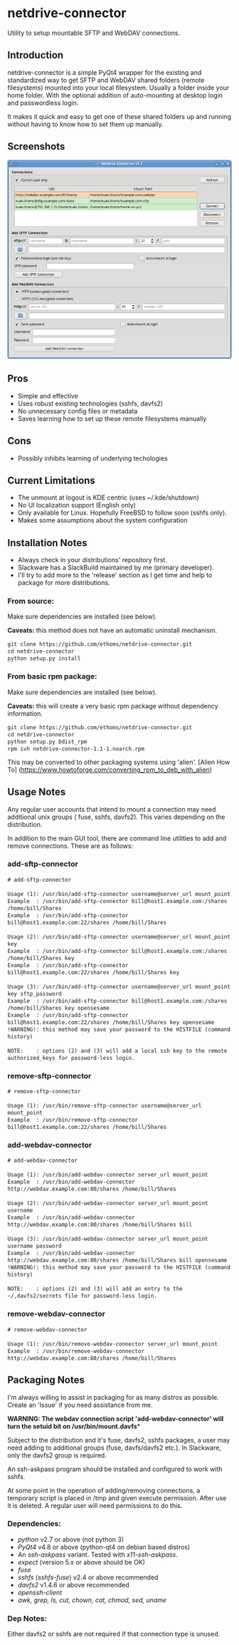# netdrive-connector
Utility to setup mountable SFTP and WebDAV connections.

## Introduction
netdrive-connector is a simple PyQt4 wrapper for the existing and standardized
way to get SFTP and WebDAV shared folders (remote filesystems) mounted into your
local filesystem. Usually a folder inside your home folder. With the optional 
addition of auto-mounting at desktop login and passwordless login.

It makes it quick and easy to get one of these shared folders up and running 
without having to know how to set them up manually.

## Screenshots
![netdrive-connect main window](/screenshots/netdrive-connector1.png?raw=true "netdrive-connector Main Window")


## Pros
- Simple and effective
- Uses robust existing technologies (sshfs, davfs2)
- No unnecessary config files or metadata
- Saves learning how to set up these remote filesystems manually

## Cons
- Possibly inhibits learning of underlying techologies


## Current Limitations
- The unmount at logout is KDE centric (uses ~/.kde/shutdown)
- No UI localization support (English only)
- Only available for Linux. Hopefully FreeBSD to follow soon (sshfs only).
- Makes some assumptions about the system configuration


## Installation Notes
- Always check in your distributions' repository first.
- Slackware has a SlackBuild maintained by me (primary developer).
- I'll try to add more to the 'release' section as I get time and help to package 
for more distributions.

### From source:
Make sure dependencies are installed (see below).

**Caveats:** this method does not have an automatic uninstall mechanism.
```
git clone https://github.com/ethoms/netdrive-connector.git
cd netdrive-connector
python setup.py install
```

### From basic rpm package:
Make sure dependencies are installed (see below).

**Caveats:** this will create a very basic rpm package without dependency information.
```
git clone https://github.com/ethoms/netdrive-connector.git
cd netdrive-connector
python setup.py bdist_rpm
rpm ivh netdrive-connector-1.1-1.noarch.rpm
```
This may be converted to other packaging systems using 'alien'.
[Alien How To] (https://www.howtoforge.com/converting_rpm_to_deb_with_alien)



## Usage Notes
Any regular user accounts that intend to mount a connection may need additional
unix groups ( fuse, sshfs, davfs2). This varies depending on the distribution.

In addition to the main GUI tool, there are command line utilities to add and remove
connections. These are as follows:

### add-sftp-connector
```
# add-sftp-connector

Usage (1): /usr/bin/add-sftp-connector username@server_url mount_point
Example  : /usr/bin/add-sftp-connector bill@host1.example.com:/shares /home/bill/Shares
Example  : /usr/bin/add-sftp-connector bill@host1.example.com:22/shares /home/bill/Shares

Usage (2): /usr/bin/add-sftp-connector username@server_url mount_point key
Example  : /usr/bin/add-sftp-connector bill@host1.example.com:/shares /home/bill/Shares key
Example  : /usr/bin/add-sftp-connector bill@host1.example.com:22/shares /home/bill/Shares key

Usage (3): /usr/bin/add-sftp-connector username@server_url mount_point key sftp_password
Example  : /usr/bin/add-sftp-connector bill@host1.example.com:/shares /home/bill/Shares key opensesame
Example  : /usr/bin/add-sftp-connector bill@host1.example.com:22/shares /home/bill/Shares key opensesame
!WARNING!: this method may save your password to the HISTFILE (command history)

NOTE:    : options (2) and (3) will add a local ssh key to the remote authorized_keys for password-less login.
```

### remove-sftp-connector
```
# remove-sftp-connector

Usage (1): /usr/bin/remove-sftp-connector username@server_url mount_point
Example  : /usr/bin/remove-sftp-connector bill@host1.example.com:22/shares /home/bill/Shares
```

### add-webdav-connector
```
# add-webdav-connector

Usage (1): /usr/bin/add-webdav-connector server_url mount_point
Example  : /usr/bin/add-webdav-connector http://webdav.example.com:80/shares /home/bill/Shares

Usage (2): /usr/bin/add-webdav-connector server_url mount_point username
Example  : /usr/bin/add-webdav-connector http://webdav.example.com:80/shares /home/bill/Shares bill

Usage (3): /usr/bin/add-webdav-connector server_url mount_point username password
Example  : /usr/bin/add-webdav-connector http://webdav.example.com:80/shares /home/bill/Shares bill opensesame
!WARNING!: this method may save your password to the HISTFILE (command history)

NOTE:    : options (2) and (3) will add an entry to the ~/,davfs2/secrets file for password-less login.
```

### remove-webdav-connector
```
# remove-webdav-connector

Usage (1): /usr/bin/remove-webdav-connector server_url mount_point
Example  : /usr/bin/remove-webdav-connector http://webdav.example.com:80/shares /home/bill/Shares
```


## Packaging Notes
I'm always willing to assist in packaging for as many distros as possible. Create
an 'Issue' if you need assistance from me.

**WARNING: The webdav connection script 'add-webdav-connector' will turn the setuid 
bit on /usr/bin/mount.davfs***

Subject to the distribution and it's fuse, davfs2, sshfs packages, a user may need 
adding to additional groups (fuse, davfs/davfs2 etc.).
In Slackware, only the davfs2 group is required.

An ssh-askpass program should be installed and configured to work with sshfs.

At some point in the operation of adding/removing connections, a temporary 
script is placed in /tmp and given execute permission. After use it is deleted. 
A regular user will need permissions to do this.

### Dependencies:
- *python* v2.7 or above (not python 3)
- *PyQt4* v4.8 or above (python-qt4 on debian based distros)
- An *ssh-askpass* variant. Tested with *x11-ssh-askpass*.
- *expect* (version 5.x or above should be OK)
- *fuse*
- *sshfs* (*sshfs-fuse*) v2.4 or above recommended
- *davfs2* v1.4.6 or above recommended
- *openssh-client*
- *awk, grep, ls, cut, chown, cat, chmod, sed, uname*

### Dep Notes:
Either davfs2 or sshfs are not required if that connection type is unused.
